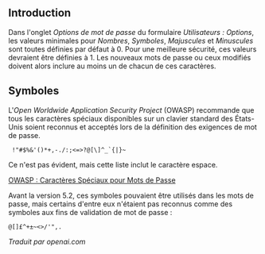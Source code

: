 <!-- Filename: J5.x:Enhancing_Password_Security_with_Symbolic_Characters / Display title: Sécurité des mots de passe des utilisateurs   -->

## Introduction

Dans l'onglet *Options de mot de passe* du formulaire *Utilisateurs : Options*, les valeurs minimales pour *Nombres*, *Symboles*, *Majuscules* et *Minuscules* sont toutes définies par défaut à 0. Pour une meilleure sécurité, ces valeurs devraient être définies à 1. Les nouveaux mots de passe ou ceux modifiés doivent alors inclure au moins un de chacun de ces caractères.

## Symboles

L'*Open Worldwide Application Security Project* (OWASP) recommande que tous les caractères spéciaux disponibles sur un clavier standard des États-Unis soient reconnus et acceptés lors de la définition des exigences de mot de passe.

```
 !"#$%&'()*+,-./:;<=>?@[\]^_`{|}~
 ```

Ce n'est pas évident, mais cette liste inclut le caractère espace.

[OWASP : Caractères Spéciaux pour Mots de Passe](https://owasp.org/www-community/password-special-characters)

Avant la version 5.2, ces symboles pouvaient être utilisés dans les mots de passe, mais certains d'entre eux n'étaient pas reconnus comme des symboles aux fins de validation de mot de passe :
```
@[]£^+±~<>/'",.
``` 

*Traduit par openai.com*

